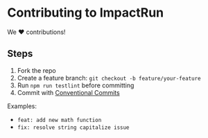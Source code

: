 # Contributing to ImpactRun

We ❤️ contributions!

## Steps
1. Fork the repo
2. Create a feature branch: `git checkout -b feature/your-feature`
3. Run `npm run testlint` before committing
4. Commit with [Conventional Commits](https://www.conventionalcommits.org/)

Examples:
- `feat: add new math function`
- `fix: resolve string capitalize issue`